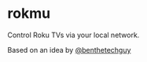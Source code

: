 # rokmu

Control Roku TVs via your local network.

Based on an idea by [@benthetechguy](https://github.com/benthetechguy)
